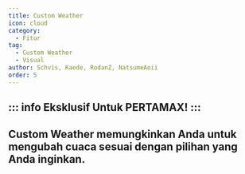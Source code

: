 ```yaml
---
title: Custom Weather
icon: cloud
category:
  - Fitur
tag:
  - Custom Weather
  - Visual
author: Schvis, Kaede, RodanZ, NatsumeAoii
order: 5
---
```

::: info Eksklusif Untuk PERTAMAX!
:::
---
## Custom Weather memungkinkan Anda untuk mengubah cuaca sesuai dengan pilihan yang Anda inginkan.